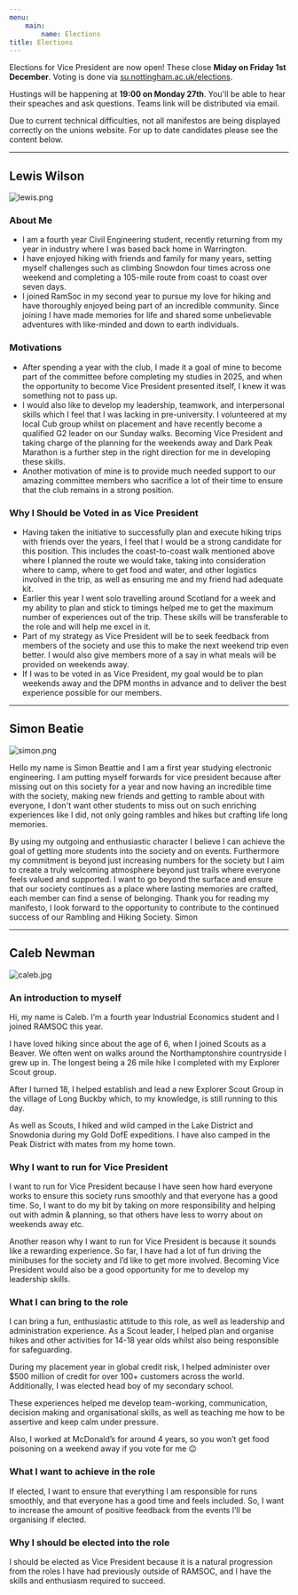 ```yaml
---  
menu:
    main:
        name: Elections
title: Elections
---
```


Elections for Vice President are now open! These close **Miday on Friday 1st December**. Voting is done via [su.nottingham.ac.uk/elections](https://su.nottingham.ac.uk/elections).

Hustings will be happening at **19:00 on Monday 27th**. You'll be able to hear their speaches and ask questions. Teams link will be distributed via email.

Due to current technical difficulties, not all manifestos are being displayed correctly on the unions website. For up to date candidates please see the content below.

---
## Lewis Wilson 
![lewis.png](lewis.png)

### About Me

- I am a fourth year Civil Engineering student, recently returning from my year in industry where I was based back home in Warrington.
- I have enjoyed hiking with friends and family for many years, setting myself challenges such as climbing Snowdon four times across one weekend and completing a 105-mile route from coast to coast over seven days.
- I joined RamSoc in my second year to pursue my love for hiking and have thoroughly enjoyed being part of an incredible community. Since joining I have made memories for life and shared some unbelievable adventures with like-minded and down to earth individuals.

### Motivations

- After spending a year with the club, I made it a goal of mine to become part of the committee before completing my studies in 2025, and when the opportunity to become Vice President presented itself, I knew it was something not to pass up.
- I would also like to develop my leadership, teamwork, and interpersonal skills which I feel that I was lacking in pre-university. I volunteered at my local Cub group whilst on placement and have recently become a qualified G2 leader on our Sunday walks. Becoming Vice President and taking charge of the planning for the weekends away and Dark Peak Marathon is a further step in the right direction for me in developing these skills.
- Another motivation of mine is to provide much needed support to our amazing committee members who sacrifice a lot of their time to ensure that the club remains in a strong position.

### Why I Should be Voted in as Vice President

- Having taken the initiative to successfully plan and execute hiking trips with friends over the years, I feel that I would be a strong candidate for this position. This includes the coast-to-coast walk mentioned above where I planned the route we would take, taking into consideration where to camp, where to get food and water, and other logistics involved in the trip, as well as ensuring me and my friend had adequate kit.
- Earlier this year I went solo travelling around Scotland for a week and my ability to plan and stick to timings helped me to get the maximum number of experiences out of the trip. These skills will be transferable to the role and will help me excel in it.
- Part of my strategy as Vice President will be to seek feedback from members of the society and use this to make the next weekend trip even better. I would also give members more of a say in what meals will be provided on weekends away.
- If I was to be voted in as Vice President, my goal would be to plan weekends away and the DPM months in advance and to deliver the best experience possible for our members.

---
## Simon Beatie

![simon.png](simon.png)

Hello my name is Simon Beattie and I am a first year studying electronic engineering. I am putting myself forwards for vice president because after missing out on this society for a year and now having an incredible time with the society, making new friends and getting to ramble about with everyone, I don't want other students to miss out on such enriching experiences like I did, not only going rambles and hikes but crafting life long memories.

By using my outgoing and enthusiastic character I believe I can achieve the goal of getting more students into the society and on events. Furthermore my commitment is beyond just increasing numbers for the society but I aim to create a truly welcoming atmosphere beyond just trails where everyone feels valued and supported. I want to go beyond the surface and ensure that our society continues as a place where lasting memories are crafted, each member can find a sense of belonging.
Thank you for reading my manifesto, I look forward to the opportunity to contribute to the continued success of our Rambling and Hiking Society.
Simon

---
## Caleb Newman

![caleb.jpg](caleb.jpg)

### An introduction to myself

Hi, my name is Caleb. I’m a fourth year Industrial Economics student and I joined RAMSOC this year.

I have loved hiking since about the age of 6, when I joined Scouts as a Beaver. We often went on walks around the Northamptonshire countryside I grew up in. The longest being a 26 mile hike I completed with my Explorer Scout group.

After I turned 18, I helped establish and lead a new Explorer Scout Group in the village of Long Buckby which, to my knowledge, is still running to this day.

As well as Scouts, I hiked and wild camped in the Lake District and Snowdonia during my Gold DofE expeditions. I have also camped in the Peak District with mates from my home town.

### Why I want to run for Vice President

I want to run for Vice President because I have seen how hard everyone works to ensure this society runs smoothly and that everyone has a good time. So, I want to do my bit by taking on more responsibility and helping out with admin & planning, so that others have less to worry about on weekends away etc.

Another reason why I want to run for Vice President is because it sounds like a rewarding experience. So far, I have had a lot of fun driving the minibuses for the society and I’d like to get more involved. Becoming Vice President would also be a good opportunity for me to develop my leadership skills.

### What I can bring to the role

I can bring a fun, enthusiastic attitude to this role, as well as leadership and administration experience. As a Scout leader, I helped plan and organise hikes and other activities for 14-18 year olds whilst also being responsible for safeguarding.

During my placement year in global credit risk, I helped administer over $500 million of credit for over 100+ customers across the world. Additionally, I was elected head boy of my secondary school.

These experiences helped me develop team-working, communication, decision making and organisational skills, as well as teaching me how to be assertive and keep calm under pressure.

Also, I worked at McDonald’s for around 4 years, so you won’t get food poisoning on a weekend away if you vote for me 😉

### What I want to achieve in the role

If elected, I want to ensure that everything I am responsible for runs smoothly, and that everyone has a good time and feels included. So, I want to increase the amount of positive feedback from the events I’ll be organising if elected.

### Why I should be elected into the role

I should be elected as Vice President because it is a natural progression from the roles I have had previously outside of RAMSOC, and I have the skills and enthusiasm required to succeed.